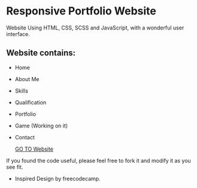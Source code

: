 # Responsive Portfolio Website 

Website Using HTML, CSS, SCSS and JavaScript, with a wonderful user interface.

## Website contains: 

- Home
- About Me
- Skills
- Qualification
- Portfolio
- Game (Working on it)
- Contact

   [GO TO Website](https://mishraji566.github.io/Portfolio)

If you found the code useful, please feel free to fork it and modify it as you see fit.

 - Inspired Design by freecodecamp.
